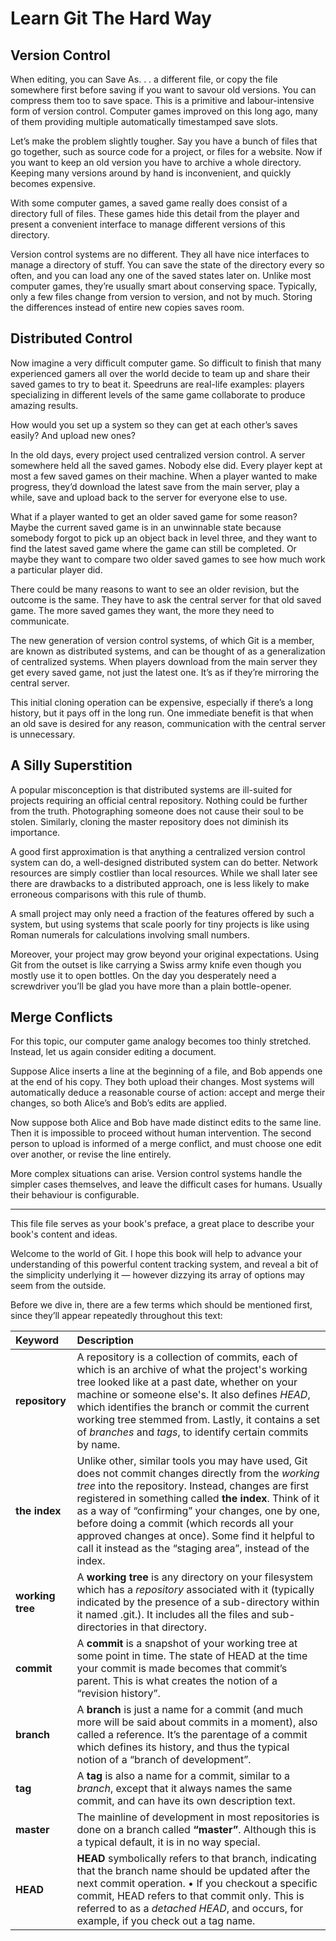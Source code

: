 # Learn Git The Hard Way

## Version Control

When editing, you can Save As. . . a different file, or copy the file somewhere first before saving if you want to savour old versions. You can compress them too to save space. This is a primitive and labour-intensive form of version control. Computer games improved on this long ago, many of them providing multiple automatically timestamped save slots.

Let’s make the problem slightly tougher. Say you have a bunch of files that go together, such as source code for a project, or files for a website. Now if you want to keep an old version you have to archive a whole directory. Keeping many versions around by hand is inconvenient, and quickly becomes expensive.

With some computer games, a saved game really does consist of a directory full of files. These games hide this detail from the player and present a convenient interface to manage different versions of this directory.

Version control systems are no different. They all have nice interfaces to manage a directory of stuff. You can save the state of the directory every so often, and you can load any one of the saved states later on. Unlike most computer games, they’re usually smart about conserving space. Typically, only a few files change from version to version, and not by much. Storing the differences instead of entire new copies saves room.

## Distributed Control

Now imagine a very difficult computer game. So difficult to finish that many experienced gamers all over the world decide to team up and share their saved games to try to beat it. Speedruns are real-life examples: players specializing in different levels of the same game collaborate to produce amazing results.

How would you set up a system so they can get at each other’s saves easily? And upload new ones?

In the old days, every project used centralized version control. A server somewhere held all the saved games. Nobody else did. Every player kept at most a few saved games on their machine. When a player wanted to make progress, they’d download the latest save from the main server, play a while, save and upload back to the server for everyone else to use.

What if a player wanted to get an older saved game for some reason? Maybe the current saved game is in an unwinnable state because somebody forgot to pick up an object back in level three, and they want to find the latest saved game where the game can still be completed. Or maybe they want to compare two older saved games to see how much work a particular player did.

There could be many reasons to want to see an older revision, but the outcome is the same. They have to ask the central server for that old saved game. The more saved games they want, the more they need to communicate.

The new generation of version control systems, of which Git is a member, are known as distributed systems, and can be thought of as a generalization of centralized systems. When players download from the main server they get every saved game, not just the latest one. It’s as if they’re mirroring the central server.

This initial cloning operation can be expensive, especially if there’s a long history, but it pays off in the long run. One immediate benefit is that when an old save is desired for any reason, communication with the central server is unnecessary.

## A Silly Superstition

A popular misconception is that distributed systems are ill-suited for projects requiring an official central repository. Nothing could be further from the truth. Photographing someone does not cause their soul to be stolen. Similarly, cloning the master repository does not diminish its importance.

A good first approximation is that anything a centralized version control system can do, a well-designed distributed system can do better. Network resources are simply costlier than local resources. While we shall later see there are drawbacks to a distributed approach, one is less likely to make erroneous comparisons with this rule of thumb.

A small project may only need a fraction of the features offered by such a system, but using systems that scale poorly for tiny projects is like using Roman numerals for calculations involving small numbers.

Moreover, your project may grow beyond your original expectations. Using Git from the outset is like carrying a Swiss army knife even though you mostly use it to open bottles. On the day you desperately need a screwdriver you’ll be glad you have more than a plain bottle-opener.

## Merge Conflicts

For this topic, our computer game analogy becomes too thinly stretched. Instead, let us again consider editing a document.

Suppose Alice inserts a line at the beginning of a file, and Bob appends one at the end of his copy. They both upload their changes. Most systems will automatically deduce a reasonable course of action: accept and merge their changes, so both Alice’s and Bob’s edits are applied.

Now suppose both Alice and Bob have made distinct edits to the same line. Then it is impossible to proceed without human intervention. The second person to upload is informed of a merge conflict, and must choose one edit over another, or revise the line entirely.

More complex situations can arise. Version control systems handle the simpler cases themselves, and leave the difficult cases for humans. Usually their behaviour is configurable.

---

This file file serves as your book's preface, a great place to describe your book's content and ideas.

Welcome to the world of Git. I hope this book will help to advance your understanding of this powerful content tracking system, and reveal a bit of the simplicity underlying it — however dizzying its array of options may seem from the outside.

Before we dive in, there are a few terms which should be mentioned first, since they’ll appear repeatedly throughout this text:

| Keyword | Description |
| :--- | :--- |
| **repository** | A repository is a collection of commits, each of which is an archive of what the project's working tree looked like at a past date, whether on your machine or someone else's. It also defines _HEAD_, which identifies the branch or commit the current working tree stemmed from. Lastly, it contains a set of _branches_ and _tags_, to identify certain commits by name. |
| **the index** | Unlike other, similar tools you may have used, Git does not commit changes directly from the _working tree_ into the repository. Instead, changes are first registered in something called **the index**. Think of it as a way of “confirming” your changes, one by one, before doing a commit (which records all your approved changes at once). Some find it helpful to call it instead as the “staging area”, instead of the index. |
| **working tree** | A **working tree** is any directory on your filesystem which has a _repository_ associated with it (typically indicated by the presence of a sub-directory within it named .git.). It includes all the files and sub-directories in that directory. |
| **commit** | A **commit** is a snapshot of your working tree at some point in time. The state of HEAD at the time your commit is made becomes that commit’s parent. This is what creates the notion of a “revision history”. |
| **branch** | A **branch** is just a name for a commit (and much more will be said about commits in a moment), also called a reference. It’s the parentage of a commit which defines its history, and thus the typical notion of a “branch of development”. |
| **tag** | A **tag** is also a name for a commit, similar to a _branch_, except that it always names the same commit, and can have its own description text. |
| **master** | The mainline of development in most repositories is done on a branch called **“master”**. Although this is a typical default, it is in no way special. |
| **HEAD** | **HEAD** symbolically refers to that branch, indicating that the branch name should be updated after the next commit operation. • If you checkout a specific commit, HEAD refers to that commit only. This is referred to as a _detached HEAD_, and occurs, for example, if you check out a tag name. |




